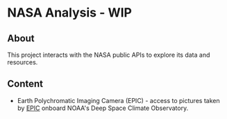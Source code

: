 # NASA Analysis - WIP

## About

This project interacts with the NASA public APIs to explore its data and resources.

## Content

- Earth Polychromatic Imaging Camera (EPIC) - access to pictures taken by [EPIC](https://epic.gsfc.nasa.gov/epic) onboard NOAA's Deep Space Climate Observatory.